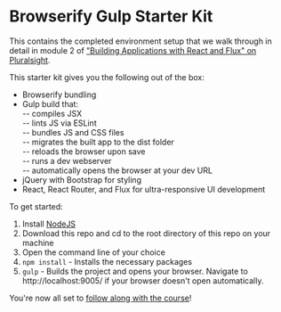 # Browserify Gulp Starter Kit
This contains the completed environment setup that we walk through in detail in module 2 of ["Building Applications with React and Flux" on Pluralsight](http://www.pluralsight.com/author/cory-house).

This starter kit gives you the following out of the box:
- Browserify bundling
- Gulp build that:  
-- compiles JSX  
-- lints JS via ESLint  
-- bundles JS and CSS files  
-- migrates the built app to the dist folder  
-- reloads the browser upon save  
-- runs a dev webserver  
-- automatically opens the browser at your dev URL
- jQuery with Bootstrap for styling
- React, React Router, and Flux for ultra-responsive UI development

To get started:  
1. Install [NodeJS](http://www.nodejs.org)  
2. Download this repo and cd to the root directory of this repo on your machine  
3. Open the command line of your choice  
4. `npm install` - Installs the necessary packages  
5. `gulp` - Builds the project and opens your browser. Navigate to http://localhost:9005/ if your browser doesn't open automatically.

You're now all set to [follow along with the course](http://www.pluralsight.com/author/cory-house)! 

